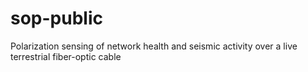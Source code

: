 # sop-public
Polarization sensing of network health and seismic activity over a live terrestrial fiber-optic cable
